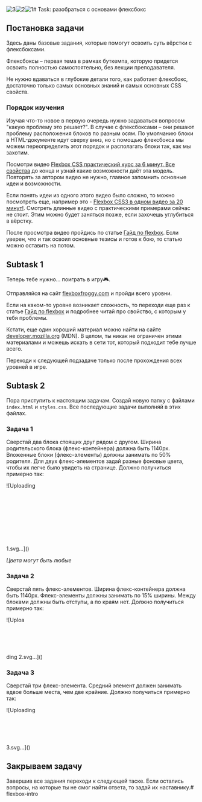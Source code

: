 ![3](https://github.com/baysarov-web/flexbox-intro/assets/155926464/9cd64bbd-b80b-4266-af62-3fc8cca5da89)![2](https://github.com/baysarov-web/flexbox-intro/assets/155926464/95bdb613-acc0-47aa-bcac-5d4bf0290bf5)![1](https://github.com/baysarov-web/flexbox-intro/assets/155926464/a136fab3-ee2f-4381-90e8-40f2671d434a)# Task: разобраться с основами флексбокс

## Постановка задачи

Здесь даны базовые задания, которые помогут освоить суть вёрстки с флексбоксами.

Флексбоксы – первая тема в рамках буткемпа, которую придется освоить полностью самостоятельно, без лекции преподавателя.

Не нужно вдаваться в глубокие детали того, как работает флексбокс, достаточно только самых основных знаний и самых основных CSS свойств.

### Порядок изучения

Изучая что-то новое в первую очередь нужно задаваться вопросом "какую проблему это решает?". В случае с флексбоксами – они решают проблему расположения блоков по разным осям. По умолчанию блоки в HTML-документе идут сверху вниз, но с помощью флексбокса мы можем переопределить этот порядок и располагать блоки так, как мы захотим.

Посмотри видео [Flexbox CSS практический курс за 6 минут. Все свойства](https://youtu.be/eVZEwEQg4pg) до конца и узнай какие возможности даёт эта модель. Повторять за автором видео не нужно, главное запомнить основные идеи и возможности.

Если понять идеи из одного этого видео было сложно, то можно посмотреть еще, например это - [Flexbox CSS3 в одном видео за 20 минут!](https://youtu.be/38bMnJ2l4bg). Смотреть длинные видео с практическими примерами сейчас не стоит. Этим можно будет заняться позже, если захочешь углубиться в вёрстку.

После просмотра видео пройдись по статье [Гайд по flexbox](https://doka.guide/css/flexbox-guide/). Если уверен, что и так освоил основные тезисы и готов к бою, то статью можно оставить на потом.

## Subtask 1

Теперь тебе нужно... поиграть в игру🎮.

Отправляйся на сайт [flexboxfroggy.com](https://flexboxfroggy.com/#ru) и пройди всего уровни.

Если на каком-то уровне возникает сложность, то переходи еще раз к статье [Гайд по flexbox](https://doka.guide/css/flexbox-guide/) и подробнее читай про свойство, с которым у тебя проблемы.

Кстати, еще один хороший материал можно найти на сайте [developer.mozilla.org](https://developer.mozilla.org/ru/docs/Learn/CSS/CSS_layout/Flexbox) (MDN). В целом, ты никак не ограничен этими материалами и можешь искать в сети тот, который подходит тебе лучше всего.

Переходи к следующей подзадаче только после прохождения всех уровней в игре.

## Subtask 2

Пора приступить к настоящим задачам. Создай новую папку с файлами `index.html` и `styles.css`. Все последующие задачи выполняй в этих файлах.

### Задача 1

Сверстай два блока стоящих друг рядом с другом. Ширина родительского блока (флекс-контейнера) должна быть 1140px. Вложенные блоки (флекс-элементы) должны занимать по 50% родителя. Для двух флекс-элементов задай разные фоновые цвета, чтобы их легче было увидеть на странице. Должно получиться примерно так:

![Uploading<svg version="1.1" xmlns="http://www.w3.org/2000/svg" viewBox="0 0 1065 287" width="1065" height="287">
  <!-- svg-source:excalidraw -->
  
  <defs>
    <style>
      @font-face {
        font-family: "Virgil";
        src: url("https://excalidraw.com/Virgil.woff2");
      }
      @font-face {
        font-family: "Cascadia";
        src: url("https://excalidraw.com/Cascadia.woff2");
      }
    </style>
  </defs>
  <rect x="0" y="0" width="1065" height="287" fill="#ffffff"></rect><g stroke-linecap="round" transform="translate(10 10) rotate(0 262.5 133.5)"><path d="M-0.18 0.27 L523.7 1.49 L523.67 265.02 L-0.01 268.84" stroke="none" stroke-width="0" fill="#fa5252"></path><path d="M-0.74 0.72 C173.2 -0.43, 347.38 -1.32, 525.44 0.23 M-0.13 0.12 C109.03 1.14, 218.35 1.28, 525.15 -0.01 M525.72 -0.06 C524.46 98.7, 526.18 199.99, 525.4 266.23 M525.27 -0.22 C526.86 65.46, 525.93 130.52, 524.23 266.37 M525.18 267.71 C359.74 266.48, 192.96 265.95, -0.55 266.31 M524.98 267.11 C376.2 269.28, 227.43 269.2, 0.04 267.12 M-0.78 267.98 C0.77 159.38, 0.36 52.96, -0.48 -1.3 M-0.69 266.34 C0.63 194.8, 0.91 120.73, 0.75 -0.77" stroke="#000000" stroke-width="1" fill="none"></path></g><g stroke-linecap="round" transform="translate(539 10) rotate(0 258 133)"><path d="M-0.04 -0.13 L517.4 0.56 L516.77 265.93 L1.47 266.65" stroke="none" stroke-width="0" fill="#15aabf"></path><path d="M-0.43 -0.06 C146.89 0.61, 294.03 1.05, 516.74 0.48 M-0.18 0.06 C148.99 0.07, 297.71 -0.14, 516.26 0.08 M517.27 -1.51 C516.2 72.84, 514.7 148.34, 515.71 265.97 M516.75 0.71 C518.08 106.1, 518 212.25, 515.36 265.75 M515.83 265.34 C389.92 266.02, 262.29 266.52, 0.4 266.3 M515.81 265.72 C393.01 266.2, 269.24 265.98, -0.09 266.2 M-0.38 266.31 C1.23 199.72, 2.15 133.31, -1.46 1.42 M-0.19 266.43 C-1.58 204.56, -1.03 144.14, -0.25 0.24" stroke="#000000" stroke-width="1" fill="none"></path></g></svg> 1.svg…]()

_Цвета могут быть любые_

### Задача 2

Сверстай пять флекс-элементов. Ширина флекс-контейнера должна быть 1140px. Флекс-элементы должны занимать по 15% ширины. Между блоками должны быть отступы, а по краям нет. Должно получиться примерно так:

![Uploa<svg version="1.1" xmlns="http://www.w3.org/2000/svg" viewBox="0 0 1027 136" width="1027" height="136">
  <!-- svg-source:excalidraw -->
  
  <defs>
    <style>
      @font-face {
        font-family: "Virgil";
        src: url("https://excalidraw.com/Virgil.woff2");
      }
      @font-face {
        font-family: "Cascadia";
        src: url("https://excalidraw.com/Cascadia.woff2");
      }
    </style>
  </defs>
  <rect x="0" y="0" width="1027" height="136" fill="#ffffff"></rect><g stroke-linecap="round" transform="translate(10 10) rotate(0 85.5 58)"><path d="M-1.75 0.76 L169.78 -1.89 L171.67 117.11 L-0.44 116.9" stroke="none" stroke-width="0" fill="#fa5252"></path><path d="M0.32 1.81 C42.09 -1.21, 85.96 0.51, 171.75 1.4 M0.79 0.96 C52.13 -1.44, 104.55 -1.8, 170.25 -0.83 M172.54 -1.92 C170.48 38.5, 171.68 82.22, 170.34 114.48 M171.11 0.31 C169.9 44.52, 169.28 87.54, 171.49 116.7 M169.01 115.52 C108.33 116.48, 49.69 118.65, -1.59 117.1 M171.04 116.13 C130.8 115.43, 89.51 116.11, 0.03 115.66 M0.26 116.09 C0 82.67, 1.87 50.43, 1.32 -0.64 M0.54 115.87 C0.09 71.29, 0.89 26.21, 0.49 -0.41" stroke="#000000" stroke-width="1" fill="none"></path></g><g stroke-linecap="round" transform="translate(219 10) rotate(0 85.5 58)"><path d="M0.53 -0.71 L170.32 1.97 L169.95 117.25 L-0.64 116.36" stroke="none" stroke-width="0" fill="#868e96"></path><path d="M-1.22 -1.89 C45.02 0.46, 88.24 0.25, 170.53 1.9 M-0.88 -0.14 C35.8 -0.31, 70.13 -1.8, 171.07 -0.3 M171.39 0.33 C170.38 29.72, 170.64 56.55, 171.31 114.13 M171.48 -0.74 C169.81 24.28, 170.92 49.15, 171.78 116.39 M169.69 116.36 C113.44 116.32, 51.42 113.11, 0.99 115.82 M171.05 116.6 C120.19 116.71, 69 116.46, -0.1 116.81 M1.78 115.96 C-1.68 81.96, -1.6 45.14, -0.4 -1.68 M-0.01 115.02 C1.4 79.24, 0.74 41.57, 0.31 0.39" stroke="#000000" stroke-width="1" fill="none"></path></g><g stroke-linecap="round" transform="translate(428 10) rotate(0 85.5 58)"><path d="M0.58 0.35 L172.77 1.2 L170.36 114.14 L-0.46 114.94" stroke="none" stroke-width="0" fill="#e64980"></path><path d="M1.55 0.79 C49.83 -1.45, 96.56 -1.84, 171.36 2 M0.49 -0.09 C62.55 0.75, 125.71 1.67, 171.6 0.42 M170.8 1.62 C171.51 32.21, 172.63 63.78, 170.96 115.02 M170.8 -0.84 C170.69 37.66, 170.86 77.05, 170.02 116.39 M171.62 116.78 C112.97 115.17, 53.19 117.85, -1.05 117.25 M171.11 115.11 C125.38 115.76, 78.42 115.54, 0.62 116.73 M0.26 116.84 C0.17 90.27, 0.13 62.39, -1.15 1.95 M0.17 115.48 C-0.68 77.67, -0.63 41.01, -0.93 -0.49" stroke="#000000" stroke-width="1" fill="none"></path></g><g stroke-linecap="round" transform="translate(637 10) rotate(0 85.5 58)"><path d="M-1.14 2 L171.09 -1.06 L169.55 115.58 L-0.12 114.58" stroke="none" stroke-width="0" fill="#228be6"></path><path d="M0.78 0.53 C45.99 -1.21, 95.36 -1.57, 172.25 -0.64 M-0.89 0.22 C53.74 -1.09, 107.89 0.42, 171.73 -0.64 M171.84 0.77 C171.64 41.55, 171.14 80.49, 172.95 116.45 M170.48 -0.81 C171.02 32.73, 171.8 66.04, 170.51 116.29 M170.36 114.14 C116.27 115.96, 60.54 117.6, -0.78 117.37 M170.32 116.56 C114.27 115.64, 58.6 115.41, 0.67 116.24 M-1.78 117.05 C-0.6 86.93, 2.66 58.93, -0.74 -0.28 M-0.22 116.77 C-1.64 93.35, -1.57 69.53, -0.11 -0.89" stroke="#000000" stroke-width="1" fill="none"></path></g><g stroke-linecap="round" transform="translate(846 10) rotate(0 85.5 58)"><path d="M-0.18 0.27 L169.7 1.49 L169.67 114.02 L-0.01 117.84" stroke="none" stroke-width="0" fill="#40c057"></path><path d="M-1.85 1.8 C55.17 0.81, 112.77 -1.4, 172.09 0.57 M-0.31 0.3 C35.49 0.89, 71.73 1.23, 171.38 -0.04 M171.91 -0.07 C169.82 42.01, 172.01 87.31, 171.51 115.03 M171.35 -0.28 C172.59 28.61, 171.41 56.71, 170.02 115.2 M171.46 117.79 C118.87 116.17, 62.93 114.85, -1.38 114.26 M170.95 116.27 C122.92 118.32, 74.91 118.12, 0.1 116.29 M-0.99 117.25 C-0.32 68.24, -0.85 22, -0.61 -1.64 M-0.87 115.16 C0.7 85.1, 1.06 51.84, 0.96 -0.98" stroke="#000000" stroke-width="1" fill="none"></path></g></svg>ding 2.svg…]()


### Задача 3

Сверстай три флекс-элемента. Средний элемент должен занимать вдвое больше места, чем две крайние. Должно получиться примерно так:

![Uploading <svg version="1.1" xmlns="http://www.w3.org/2000/svg" viewBox="0 0 1027 138" width="1027" height="138">
  <!-- svg-source:excalidraw -->
  
  <defs>
    <style>
      @font-face {
        font-family: "Virgil";
        src: url("https://excalidraw.com/Virgil.woff2");
      }
      @font-face {
        font-family: "Cascadia";
        src: url("https://excalidraw.com/Cascadia.woff2");
      }
    </style>
  </defs>
  <rect x="0" y="0" width="1027" height="138" fill="#ffffff"></rect><g stroke-linecap="round" transform="translate(10 12) rotate(0 103 58)"><path d="M-1.75 0.76 L204.78 -1.89 L206.67 117.11 L-0.44 116.9" stroke="none" stroke-width="0" fill="#fa5252"></path><path d="M0.28 1.61 C51 -1.27, 103.58 0.26, 206.66 1.25 M0.7 0.86 C62.8 -1.47, 125.86 -1.79, 205.33 -0.74 M207.54 -1.92 C205.48 38.5, 206.68 82.22, 205.34 114.48 M206.11 0.31 C204.9 44.52, 204.28 87.54, 206.49 116.7 M204.23 115.57 C131.11 116.55, 59.8 118.47, -1.41 116.98 M206.04 116.12 C157.5 115.38, 108.02 115.99, 0.03 115.69 M0.26 116.09 C0 82.67, 1.87 50.43, 1.32 -0.64 M0.54 115.87 C0.09 71.29, 0.89 26.21, 0.49 -0.41" stroke="#000000" stroke-width="1" fill="none"></path></g><g stroke-linecap="round" transform="translate(301 10) rotate(0 206.5 58)"><path d="M0.58 0.35 L414.77 1.2 L412.36 114.14 L-0.46 114.94" stroke="none" stroke-width="0" fill="#e64980"></path><path d="M0.85 0.43 C118.55 -1.2, 235.41 -1.41, 413.19 1.09 M0.27 -0.05 C151.07 1.66, 302.48 2.16, 413.32 0.23 M412.8 1.62 C413.51 32.21, 414.63 63.78, 412.96 115.02 M412.8 -0.84 C412.69 37.66, 412.86 77.05, 412.02 116.39 M413.34 116.43 C271.85 115.46, 129.74 116.92, -0.57 116.68 M413.06 115.51 C302.41 116.17, 191.09 116.05, 0.34 116.4 M0.26 116.84 C0.17 90.27, 0.13 62.39, -1.15 1.95 M0.17 115.48 C-0.68 77.67, -0.63 41.01, -0.93 -0.49" stroke="#000000" stroke-width="1" fill="none"></path></g><g stroke-linecap="round" transform="translate(813 12) rotate(0 102 58)"><path d="M-0.18 0.27 L202.7 1.49 L202.67 114.02 L-0.01 117.84" stroke="none" stroke-width="0" fill="#40c057"></path><path d="M-1.65 1.61 C66.24 0.56, 134.66 -1.41, 204.97 0.51 M-0.28 0.27 C42.35 0.96, 85.36 1.27, 204.34 -0.03 M204.91 -0.07 C202.82 42.01, 205.01 87.31, 204.51 115.03 M204.35 -0.28 C205.59 28.61, 204.41 56.71, 203.02 115.2 M204.41 117.59 C141.22 116.03, 75.05 114.85, -1.23 114.45 M203.96 116.24 C146.51 118.36, 89.08 118.18, 0.09 116.26 M-0.99 117.25 C-0.32 68.24, -0.85 22, -0.61 -1.64 M-0.87 115.16 C0.7 85.1, 1.06 51.84, 0.96 -0.98" stroke="#000000" stroke-width="1" fill="none"></path></g></svg>3.svg…]()


## Закрываем задачу 

Завершив все задания переходи к следующей таске. Если остались вопросы, на которые ты не смог найти ответа, то задай их наставнику.# flexbox-intro

